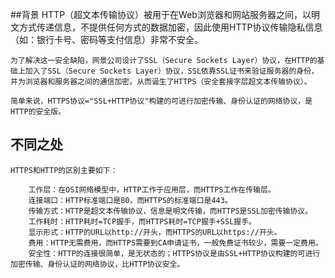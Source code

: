 ##背景
    HTTP（超文本传输协议）被用于在Web浏览器和网站服务器之间，以明文方式传递信息，不提供任何方式的数据加密，因此使用HTTP协议传输隐私信息（如：银行卡号、密码等支付信息）非常不安全。

    为了解决这一安全缺陷，网景公司设计了SSL（Secure Sockets Layer）协议，在HTTP的基础上加入了SSL（Secure Sockets Layer）协议，SSL依靠SSL证书来验证服务器的身份，并为浏览器和服务器之间的通信加密。从而诞生了HTTPS（安全套接字层超文本传输协议）。

    简单来说，HTTPS协议="SSL+HTTP协议"构建的可进行加密传输、身份认证的网络协议，是HTTP的安全版。

## 不同之处
    HTTPS和HTTP的区别主要如下：

        工作层：在OSI网络模型中，HTTP工作于应用层，而HTTPS工作在传输层。
        连接端口：HTTP标准端口是80，而HTTPS的标准端口是443。
        传输方式：HTTP是超文本传输协议，信息是明文传输，而HTTPS是SSL加密传输协议。
        工作耗时：HTTP耗时=TCP握手，而HTTPS耗时=TCP握手+SSL握手。
        显示形式：HTTP的URL以http://开头，而HTTPS的URL以https://开头。
        费用：HTTP无需费用，而HTTPS需要到CA申请证书，一般免费证书较少，需要一定费用。
        安全性：HTTP的连接很简单，是无状态的；HTTPS协议是由SSL+HTTP协议构建的可进行加密传输、身份认证的网络协议，比HTTP协议安全。